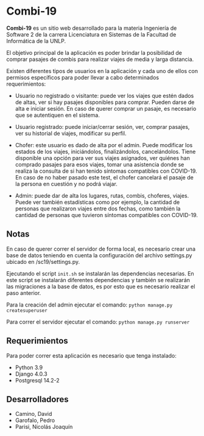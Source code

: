 
# Combi-19

  

**Combi-19** es un sitio web desarrollado para la materia Ingeniería de Software 2 de la carrera Licenciatura en Sistemas de la Facultad de Informática de la UNLP.

El objetivo principal de la aplicación es poder brindar la posibilidad de comprar pasajes de combis para realizar viajes de media y larga distancia.

  

Existen diferentes tipos de usuarios en la aplicación y cada uno de ellos con permisos específicos para poder llevar a cabo determinados requerimientos:

- Usuario no registrado o visitante: puede ver los viajes que estén dados de altas, ver si hay pasajes disponibles para comprar. Pueden darse de alta e iniciar sesión. En caso de querer comprar un pasaje, es necesario que se autentiquen en el sistema.

- Usuario registrado: puede iniciar/cerrar sesión, ver, comprar pasajes, ver su historial de viajes, modificar su perfil.

- Chofer: este usuario es dado de alta por el admin. Puede modificar los estados de los viajes, iniciándolos, finalizándolos, cancelándolos. Tiene disponible una opción para ver sus viajes asignados, ver quiénes han comprado pasajes para esos viajes, tomar una asistencia donde se realiza la consulta de si han tenido síntomas compatibles con COVID-19. En caso de no haber pasado este test, el chofer cancelará el pasaje de la persona en cuestión y no podrá viajar.

- Admin: puede dar de alta los lugares, rutas, combis, choferes, viajes. Puede ver también estadísticas como por ejemplo, la cantidad de personas que realizaron viajes entre dos fechas, como también la cantidad de personas que tuvieron síntomas compatibles con COVID-19.

  

## Notas

En caso de querer correr el servidor de forma local, es necesario crear una base de datos teniendo en cuenta la configuración del archivo settings.py ubicado en /sc19/settings.py.

Ejecutando el script `init.sh` se instalarán las dependencias necesarias. En este script se instalarán diferentes dependencias y también se realizarán las migraciones a la base de datos, es por esto que es necesario realizar el paso anterior.

Para la creación del admin ejecutar el comando: `python manage.py createsuperuser`

Para correr el servidor ejecutar el comando: `python manage.py runserver`

  

## Requerimientos

Para poder correr esta aplicación es necesario que tenga instalado:

- Python 3.9
- Django 4.0.3
- Postgresql 14.2-2

  

## Desarrolladores

 - Camino, David
 - Garofalo, Pedro
 - Parisi, Nicolás Joaquín
